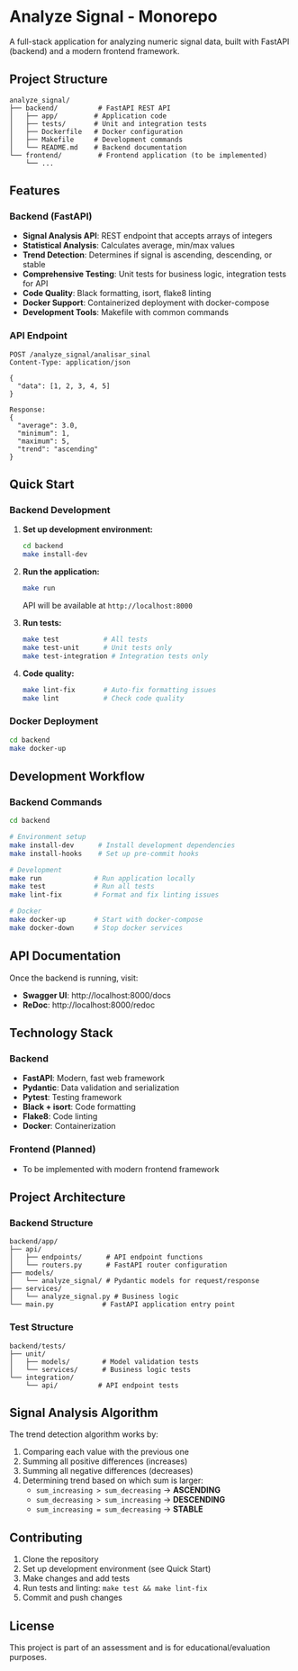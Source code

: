 # Analyze Signal - Monorepo

A full-stack application for analyzing numeric signal data, built with FastAPI (backend) and a modern frontend framework.

## Project Structure

```
analyze_signal/
├── backend/          # FastAPI REST API
│   ├── app/         # Application code
│   ├── tests/       # Unit and integration tests
│   ├── Dockerfile   # Docker configuration
│   ├── Makefile     # Development commands
│   └── README.md    # Backend documentation
└── frontend/         # Frontend application (to be implemented)
    └── ...
```

## Features

### Backend (FastAPI)
- **Signal Analysis API**: REST endpoint that accepts arrays of integers
- **Statistical Analysis**: Calculates average, min/max values
- **Trend Detection**: Determines if signal is ascending, descending, or stable
- **Comprehensive Testing**: Unit tests for business logic, integration tests for API
- **Code Quality**: Black formatting, isort, flake8 linting
- **Docker Support**: Containerized deployment with docker-compose
- **Development Tools**: Makefile with common commands

### API Endpoint
```
POST /analyze_signal/analisar_sinal
Content-Type: application/json

{
  "data": [1, 2, 3, 4, 5]
}

Response:
{
  "average": 3.0,
  "minimum": 1,
  "maximum": 5,
  "trend": "ascending"
}
```

## Quick Start

### Backend Development

1. **Set up development environment:**
   ```bash
   cd backend
   make install-dev
   ```

2. **Run the application:**
   ```bash
   make run
   ```
   API will be available at `http://localhost:8000`

3. **Run tests:**
   ```bash
   make test           # All tests
   make test-unit      # Unit tests only
   make test-integration # Integration tests only
   ```

4. **Code quality:**
   ```bash
   make lint-fix       # Auto-fix formatting issues
   make lint           # Check code quality
   ```

### Docker Deployment

```bash
cd backend
make docker-up
```

## Development Workflow

### Backend Commands
```bash
cd backend

# Environment setup
make install-dev      # Install development dependencies
make install-hooks    # Set up pre-commit hooks

# Development
make run             # Run application locally
make test            # Run all tests
make lint-fix        # Format and fix linting issues

# Docker
make docker-up       # Start with docker-compose
make docker-down     # Stop docker services
```

## API Documentation

Once the backend is running, visit:
- **Swagger UI**: http://localhost:8000/docs
- **ReDoc**: http://localhost:8000/redoc

## Technology Stack

### Backend
- **FastAPI**: Modern, fast web framework
- **Pydantic**: Data validation and serialization
- **Pytest**: Testing framework
- **Black + isort**: Code formatting
- **Flake8**: Code linting
- **Docker**: Containerization

### Frontend (Planned)
- To be implemented with modern frontend framework

## Project Architecture

### Backend Structure
```
backend/app/
├── api/
│   ├── endpoints/      # API endpoint functions
│   └── routers.py      # FastAPI router configuration
├── models/
│   └── analyze_signal/ # Pydantic models for request/response
├── services/
│   └── analyze_signal.py # Business logic
└── main.py            # FastAPI application entry point
```

### Test Structure
```
backend/tests/
├── unit/
│   ├── models/        # Model validation tests
│   └── services/      # Business logic tests
└── integration/
    └── api/          # API endpoint tests
```

## Signal Analysis Algorithm

The trend detection algorithm works by:
1. Comparing each value with the previous one
2. Summing all positive differences (increases)
3. Summing all negative differences (decreases)
4. Determining trend based on which sum is larger:
   - `sum_increasing > sum_decreasing` → **ASCENDING**
   - `sum_decreasing > sum_increasing` → **DESCENDING**
   - `sum_increasing = sum_decreasing` → **STABLE**

## Contributing

1. Clone the repository
2. Set up development environment (see Quick Start)
3. Make changes and add tests
4. Run tests and linting: `make test && make lint-fix`
5. Commit and push changes

## License

This project is part of an assessment and is for educational/evaluation purposes.